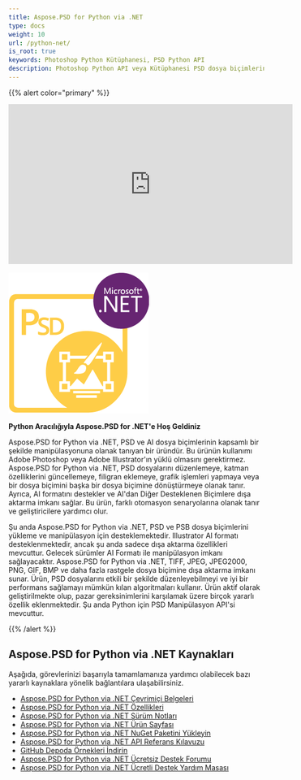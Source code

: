 ```yaml
---
title: Aspose.PSD for Python via .NET
type: docs
weight: 10
url: /python-net/
is_root: true
keywords: Photoshop Python Kütüphanesi, PSD Python API
description: Photoshop Python API veya Kütüphanesi PSD dosya biçimlerinin kapsamlı bir şekilde manipülasyonunu sağlar. Adobe Photoshop'un yüklü olmasını gerektirmez ve PSD, PSB ve AI dosya biçimlerini yükleme, manipülasyon ve çeşitli rastgele dosya biçimlerine dönüştürme gibi işlemler için destekler. TIFF, JPEG, JPEG2000, PNG, GIF ve BMP gibi raster dosya biçimlerine çeşitli dışa aktarmaları destekler.
---
```


{{% alert color="primary" %}} 

<iframe width="560" height="315" src="https://www.youtube.com/embed/B2Q3KOt4zQs?si=IMf0ZdirTw9BtPwe" title="YouTube video player" frameborder="0" allow="accelerometer; autoplay; clipboard-write; encrypted-media; gyroscope; picture-in-picture; web-share" referrerpolicy="strict-origin-when-cross-origin" allowfullscreen></iframe>

**![Aspose.PSD for Python via .NET Ürün Logosu](home_1.png)**

**Python Aracılığıyla Aspose.PSD for .NET'e Hoş Geldiniz**

Aspose.PSD for Python via .NET, PSD ve AI dosya biçimlerinin kapsamlı bir şekilde manipülasyonuna olanak tanıyan bir üründür. Bu ürünün kullanımı Adobe Photoshop veya Adobe Illustrator'ın yüklü olmasını gerektirmez. Aspose.PSD for Python via .NET, PSD dosyalarını düzenlemeye, katman özelliklerini güncellemeye, filigran eklemeye, grafik işlemleri yapmaya veya bir dosya biçimini başka bir dosya biçimine dönüştürmeye olanak tanır. Ayrıca, AI formatını destekler ve AI'dan Diğer Desteklenen Biçimlere dışa aktarma imkanı sağlar. Bu ürün, farklı otomasyon senaryolarına olanak tanır ve geliştiricilere yardımcı olur.

Şu anda Aspose.PSD for Python via .NET, PSD ve PSB dosya biçimlerini yükleme ve manipülasyon için desteklemektedir. Illustrator AI formatı desteklenmektedir, ancak şu anda sadece dışa aktarma özellikleri mevcuttur. Gelecek sürümler AI Formatı ile manipülasyon imkanı sağlayacaktır. Aspose.PSD for Python via .NET, TIFF, JPEG, JPEG2000, PNG, GIF, BMP ve daha fazla rastgele dosya biçimine dışa aktarma imkanı sunar. Ürün, PSD dosyalarını etkili bir şekilde düzenleyebilmeyi ve iyi bir performans sağlamayı mümkün kılan algoritmaları kullanır. Ürün aktif olarak geliştirilmekte olup, pazar gereksinimlerini karşılamak üzere birçok yararlı özellik eklenmektedir. Şu anda Python için PSD Manipülasyon API'si mevcuttur.

{{% /alert %}} 

## **Aspose.PSD for Python via .NET Kaynakları**

Aşağıda, görevlerinizi başarıyla tamamlamanıza yardımcı olabilecek bazı yararlı kaynaklara yönelik bağlantılara ulaşabilirsiniz.

- [Aspose.PSD for Python via .NET Çevrimiçi Belgeleri](/psd/tr/python-net/)
- [Aspose.PSD for Python via .NET Özellikleri](/psd/tr/python-net/features/)
- [Aspose.PSD for Python via .NET Sürüm Notları](/psd/tr/python-net/release-notes/)
- [Aspose.PSD for Python via .NET Ürün Sayfası](https://products.aspose.com/psd/python-net)
- [Aspose.PSD for Python via .NET NuGet Paketini Yükleyin](https://pypi.org/project/aspose-psd/)
- [Aspose.PSD for Python via .NET API Referans Kılavuzu](https://reference.aspose.com/psd/python-net)
- [GitHub Depoda Örnekleri İndirin](https://github.com/aspose-psd/Aspose.PSD-for-Python-Net)
- [Aspose.PSD for Python via .NET Ücretsiz Destek Forumu](https://forum.aspose.com/c/psd)
- [Aspose.PSD for Python via .NET Ücretli Destek Yardım Masası](https://helpdesk.aspose.com/)
